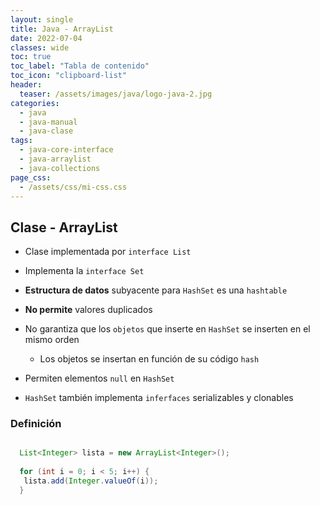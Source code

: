 ```yaml
---
layout: single
title: Java - ArrayList
date: 2022-07-04
classes: wide
toc: true
toc_label: "Tabla de contenido"
toc_icon: "clipboard-list"
header:
  teaser: /assets/images/java/logo-java-2.jpg
categories:
  - java
  - java-manual
  - java-clase
tags:
  - java-core-interface
  - java-arraylist
  - java-collections
page_css: 
  - /assets/css/mi-css.css
---
```


## Clase - ArrayList

* Clase implementada por ``interface List``

* Implementa la ``interface Set``

* **Estructura de datos** subyacente para ``HashSet`` es una ``hashtable``

* **No permite** valores duplicados

* No garantiza que los ``objetos`` que inserte en ``HashSet`` se inserten en el mismo orden
  * Los objetos se insertan en función de su código ``hash``

* Permiten elementos ``null`` en ``HashSet``

* ``HashSet`` también implementa ``inferfaces`` serializables y clonables

### Definición

```java

  List<Integer> lista = new ArrayList<Integer>();
 
  for (int i = 0; i < 5; i++) {
   lista.add(Integer.valueOf(i));
  }

```
